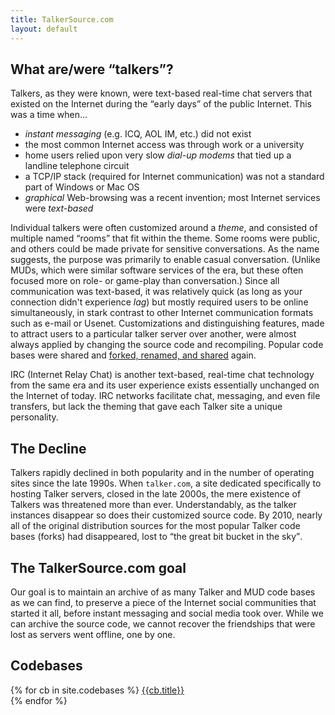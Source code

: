 ```yaml
---
title: TalkerSource.com
layout: default
---
```


## What are/were <q>talkers</q>?

Talkers, as they were known, were text-based real-time chat servers that existed on the Internet
during the <q>early days</q> of the public Internet.  This was a time when...

- _instant messaging_ (e.g. ICQ, AOL IM, etc.) did not exist
- the most common Internet access was through work or a university
- home users relied upon very slow _dial-up modems_ that tied up a landline telephone circuit
- a TCP/IP stack (required for Internet communication) was not a standard part of Windows or Mac OS
- _graphical_ Web-browsing was a recent invention; most Internet services were _text-based_

Individual talkers were often customized around a _theme_, and consisted of multiple named
<q>rooms</q> that fit within the theme.  Some rooms were public, and others could be made private
for sensitive conversations.  As the name suggests, the purpose was primarily to enable casual
conversation.  (Unlike MUDs, which were similar software services of the era, but these often focused
more on role- or game-play than conversation.)  Since all communication was text-based, it was relatively
quick (as long as your connection didn't experience _lag_) but mostly required users to be
online simultaneously, in stark contrast to other Internet communication formats such as e-mail or Usenet.
Customizations and distinguishing features, made to attract users to a particular talker server over another,
were almost always applied by changing the source code and recompiling.  Popular code bases were shared
and [forked, renamed, and shared][tree] again.

IRC (Internet Relay Chat) is another text-based, real-time chat technology from the same era and its user
experience exists essentially unchanged on the Internet of today.  IRC networks facilitate chat, messaging,
and even file transfers, but lack the theming that gave each Talker site a unique personality.

## The Decline

Talkers rapidly declined in both popularity and in the number of operating sites since the late 1990s.
When `talker.com`, a site dedicated specifically to hosting Talker servers, closed in the late
2000s, the mere existence of Talkers was threatened more than ever.  Understandably, as the talker
instances disappear so does their customized source code.  By 2010, nearly all of the original distribution
sources for the most popular Talker code bases (forks) had disappeared, lost to <q>the great bit bucket
in the sky</q>.

## The TalkerSource.com goal

Our goal is to maintain an archive of as many Talker and MUD code bases as we can find, to preserve a
piece of the Internet social communities that started it all, before instant messaging and social media
took over.  While we can archive the source code, we cannot recover the friendships that were lost as
servers went offline, one by one.

## Codebases

<p>
{% for cb in site.codebases %}
<a href="{{cb.url}}">{{cb.title}}</a><br/>
{% endfor %}
</p>

[tree]: talkertree.txt
